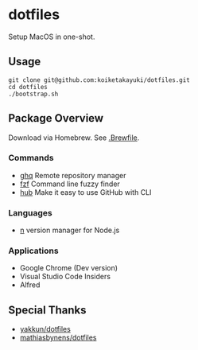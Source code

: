 # dotfiles
Setup MacOS in one-shot.

## Usage

```shell
git clone git@github.com:koiketakayuki/dotfiles.git
cd dotfiles
./bootstrap.sh
```

## Package Overview
Download via Homebrew. See [.Brewfile](https://github.com/koiketakayuki/dotfiles/blob/master/.Brewfile).

### Commands
- [ghq](https://github.com/motemen/ghq) Remote repository manager
- [fzf](https://github.com/junegunn/fzf) Command line fuzzy finder
- [hub](https://github.com/github/hub) Make it easy to use GitHub with CLI

### Languages
- [n](https://github.com/tj/n) version manager for Node.js

### Applications
- Google Chrome (Dev version)
- Visual Studio Code Insiders
- Alfred

## Special Thanks
- [yakkun/dotfiles](https://github.com/yakkun/dotfiles)
- [mathiasbynens/dotfiles](https://github.com/mathiasbynens/dotfiles)